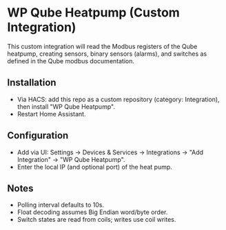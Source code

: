 # WP Qube Heatpump (Custom Integration)

This custom integration will read the Modbus registers of the Qube heatpump, creating sensors, binary sensors (alarms), and switches as defined in the Qube modbus documentation.

## Installation
- Via HACS: add this repo as a custom repository (category: Integration), then install "WP Qube Heatpump".
- Restart Home Assistant.

## Configuration
- Add via UI: Settings → Devices & Services → Integrations → "Add Integration" → "WP Qube Heatpump".
- Enter the local IP (and optional port) of the heat pump.

## Notes
- Polling interval defaults to 10s.
- Float decoding assumes Big Endian word/byte order.
- Switch states are read from coils; writes use coil writes.

